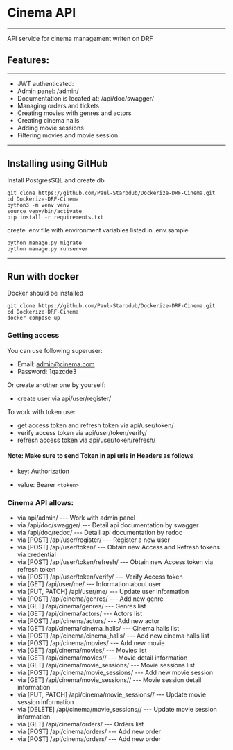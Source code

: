# Cinema API

---------------------------------------------------------------

API service for cinema management writen on DRF

## Features:

--------------------------------------------------------------
- JWT authenticated:
- Admin panel: /admin/
- Documentation is located at: /api/doc/swagger/
- Managing orders and tickets
- Creating movies with genres and actors
- Creating cinema halls
- Adding movie sessions
- Filtering movies and movie session

---------------------------------------------------------------

## Installing using GitHub

Install PostgresSQL and create db

```shell
git clone https://github.com/Paul-Starodub/Dockerize-DRF-Cinema.git
cd Dockerize-DRF-Cinema
python3 -m venv venv
source venv/bin/activate
pip install -r requirements.txt
````
create .env file with environment variables listed in .env.sample

```shell
python manage.py migrate
python manage.py runserver
```
---------------------------------------------------------------

## Run with docker

Docker should be installed
    
```shell
git clone https://github.com/Paul-Starodub/Dockerize-DRF-Cinema.git
cd Dockerize-DRF-Cinema
docker-compose up
```

### Getting access

You can use following superuser:

- Email: admin@cinema.com
- Password: 1qazcde3

Or create another one by yourself:
- create user via api/user/register/

To work with token use:

- get access token and refresh token via api/user/token/
- verify access token via api/user/token/verify/
- refresh access token via api/user/token/refresh/

#### Note: Make sure to send Token in api urls in Headers as follows

- key: Authorization

- value: Bearer `<token>`

### Cinema API allows:
- via api/admin/ --- Work with admin panel
- via /api/doc/swagger/ --- Detail api documentation by swagger
- via /api/doc/redoc/ --- Detail api documentation by redoc
- via [POST] /api/user/register/ --- Register a new user
- via [POST] /api/user/token/ --- Obtain new Access and Refresh tokens via credential
- via [POST] /api/user/token/refresh/ --- Obtain new Access token via refresh token
- via [POST] /api/user/token/verify/ --- Verify Access token
- via [GET] /api/user/me/ --- Information about user
- via [PUT, PATCH] /api/user/me/ --- Update user information
- via [POST] /api/cinema/genres/ --- Add new genre
- via [GET] /api/cinema/genres/ --- Genres list
- via [GET] /api/cinema/actors/ --- Actors list
- via [POST] /api/cinema/actors/ --- Add new actor
- via [GET] /api/cinema/cinema_halls/ --- Cinema halls list
- via [POST] /api/cinema/cinema_halls/ --- Add new cinema halls list
- via [POST] /api/cinema/movies/ --- Add new movie
- via [GET] /api/cinema/movies/ --- Movies list
- via [GET] /api/cinema/movies// --- Movie detail information
- via [GET] /api/cinema/movie_sessions/ --- Movie sessions list
- via [POST] /api/cinema/movie_sessions/ --- Add new movie session
- via [GET] /api/cinema/movie_sessions// --- Movie session detail information
- via [PUT, PATCH] /api/cinema/movie_sessions// --- Update movie session information
- via [DELETE] /api/cinema/movie_sessions// --- Update movie session information
- via [GET] /api/cinema/orders/ --- Orders list
- via [POST] /api/cinema/orders/ --- Add new order
- via [POST] /api/cinema/orders/ --- Add new order
